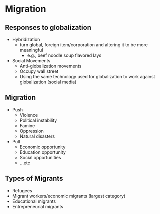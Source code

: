 # Migration

## Responses to globalization

* Hybridization
    * turn global, foreign item/corporation and altering it to be more meaningful
        * e.g., beef noodle soup flavored lays
* Social Movements
    * Anti-globalization movements
    * Occupy wall street
    * Using the same technology used for globalization to work against globalization (social media)

## Migration

* Push
    * Violence
    * Political instability
    * Famine
    * Oppression
    * Natural disasters
* Pull
    * Economic opportunity
    * Education opportunity
    * Social opportunities
    * ...etc

## Types of Migrants

* Refugees
* Migrant workers/economic migrants (largest category)
* Educational migrants
* Entrepreneurial migrants